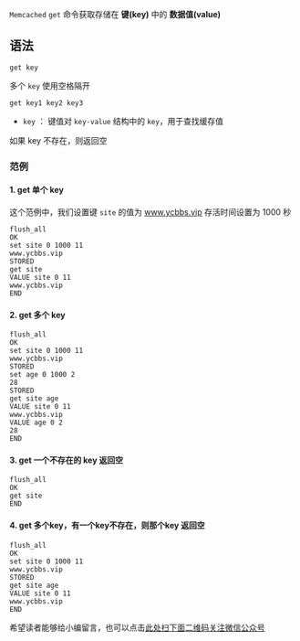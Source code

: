 `Memcached` `get` 命令获取存储在 **键(key)** 中的 **数据值(value)**

## 语法 ##

```
get key
```

多个 `key` 使用空格隔开

```
get key1 key2 key3
```

 *  `key` ： 键值对 `key-value` 结构中的 `key`，用于查找缓存值

如果 key 不存在，则返回空

### 范例 ###

#### 1. get 单个 key ####

这个范例中，我们设置键 `site` 的值为 www.ycbbs.vip 存活时间设置为 1000 秒

```
flush_all
OK
set site 0 1000 11
www.ycbbs.vip
STORED
get site
VALUE site 0 11
www.ycbbs.vip
END
```

#### 2. get 多个 key ####

```
flush_all
OK
set site 0 1000 11
www.ycbbs.vip
STORED
set age 0 1000 2
28
STORED
get site age
VALUE site 0 11
www.ycbbs.vip
VALUE age 0 2
28
END
```

#### 3. get 一个不存在的 key 返回空 ####

```
flush_all
OK
get site
END
```

#### 4. get 多个key，有一个key不存在，则那个key 返回空 ####

```
flush_all
OK
set site 0 1000 11
www.ycbbs.vip
STORED
get site age
VALUE site 0 11
www.ycbbs.vip
END
```


希望读者能够给小编留言，也可以点击[此处扫下面二维码关注微信公众号](https://www.ycbbs.vip/?p=28 "此处扫下面二维码关注微信公众号")
